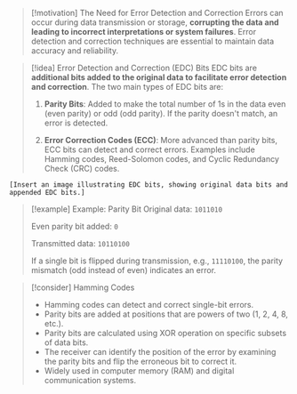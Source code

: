 > [!motivation] The Need for Error Detection and Correction
> Errors can occur during data transmission or storage, **corrupting the data and leading to incorrect interpretations or system failures**. Error detection and correction techniques are essential to maintain data accuracy and reliability.

> [!idea] Error Detection and Correction (EDC) Bits
> EDC bits are **additional bits added to the original data to facilitate error detection and correction**. The two main types of EDC bits are:
> 
> 1. **Parity Bits**: Added to make the total number of 1s in the data even (even parity) or odd (odd parity). If the parity doesn't match, an error is detected.
> 
> 2. **Error Correction Codes (ECC)**: More advanced than parity bits, ECC bits can detect and correct errors. Examples include Hamming codes, Reed-Solomon codes, and Cyclic Redundancy Check (CRC) codes.

```
[Insert an image illustrating EDC bits, showing original data bits and appended EDC bits.]
```

> [!example] Example: Parity Bit
> Original data: `1011010`
> 
> Even parity bit added: `0`
> 
> Transmitted data: `10110100`
> 
> If a single bit is flipped during transmission, e.g., `11110100`, the parity mismatch (odd instead of even) indicates an error.

> [!consider] Hamming Codes
> - Hamming codes can detect and correct single-bit errors.
> - Parity bits are added at positions that are powers of two (1, 2, 4, 8, etc.).
> - Parity bits are calculated using XOR operation on specific subsets of data bits.
> - The receiver can identify the position of the error by examining the parity bits and flip the erroneous bit to correct it.
> - Widely used in computer memory (RAM) and digital communication systems.
